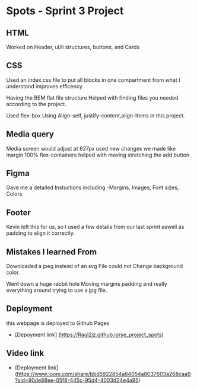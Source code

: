 # Spots - Sprint 3 Project

## HTML

Worked on Header, ul/li structures, buttons, and Cards

## CSS

Used an index.css file to put all blocks in one compartment from what I understand improves efficency.

Having the BEM flat file structure Helped with finding files you needed according to the project.

Used flex-box
Using Align-self, justify-content,align-Items in this project.

## Media query

Media screen would adjust at 627px
used new changes we made like margin 100%
flex-containers helped with moving stretching the add button.

## Figma

Gave me a detailed Instuctions including
-Margins, Images, Font sizes, Colors

## Footer

Kevin left this for us, so I used a few details from our last sprint aswell as padding to align it correctly.

## Mistakes I learned From

Downloaded a jpeg instead of an svg File
could not Change background color.

Went down a huge rabbit hole Moving margins padding and really everything around trying to use a jpg file.

## Deployment

this webpage is deployed to Github Pages

- [Depoyment link] (https://Raul2jz.github.io/se_project_spots)

## Video link

- [Deployment link] (https://www.loom.com/share/bbd5922854a64054a8037603a268caa9?sid=90de88ee-05f8-445c-95d4-4003d24e4a95)
